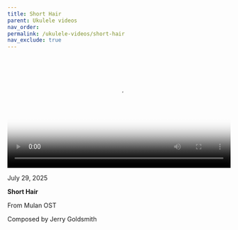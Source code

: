```yaml
---
title: Short Hair
parent: Ukulele videos
nav_order:
permalink: /ukulele-videos/short-hair
nav_exclude: true
---
```


<video controls width="100%" poster="{{site.baseurl}}/videos/thumbnails/Short Hair.png">
  <source src="{{site.baseurl}}/videos/Short Hair.mov" type="video/mp4">
</video>

<p class="date">July 29, 2025</p>

<b>Short Hair</b>

From Mulan OST

Composed by Jerry Goldsmith
